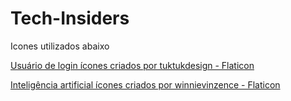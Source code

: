# Tech-Insiders
Icones utilizados abaixo


<a href="https://www.flaticon.com/br/icones-gratis/usuario-de-login" title="usuário de login ícones">Usuário de login ícones criados por tuktukdesign - Flaticon</a>


<a href="https://www.flaticon.com/br/icones-gratis/inteligencia-artificial" title="inteligência artificial ícones">Inteligência artificial ícones criados por winnievinzence - Flaticon</a>
